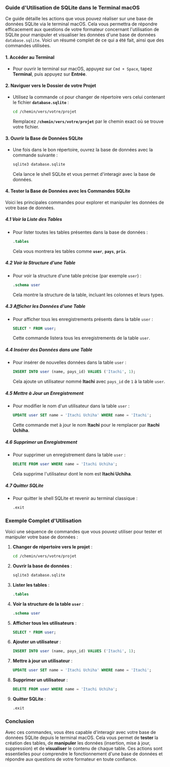 ### Guide d'Utilisation de SQLite dans le Terminal macOS

Ce guide détaille les actions que vous pouvez réaliser sur une base de données SQLite via le terminal macOS. Cela vous permettra de répondre efficacement aux questions de votre formateur concernant l'utilisation de SQLite pour manipuler et visualiser les données d'une base de données `database.sqlite`. Voici un résumé complet de ce qui a été fait, ainsi que des commandes utilisées.

#### 1. Accéder au Terminal
- Pour ouvrir le terminal sur macOS, appuyez sur `Cmd + Space`, tapez **Terminal**, puis appuyez sur **Entrée**.

#### 2. Naviguer vers le Dossier de votre Projet
- Utilisez la commande `cd` pour changer de répertoire vers celui contenant le fichier **`database.sqlite`** :
  ```bash
  cd /chemin/vers/votre/projet
  ```
  Remplacez **`/chemin/vers/votre/projet`** par le chemin exact où se trouve votre fichier.

#### 3. Ouvrir la Base de Données SQLite
- Une fois dans le bon répertoire, ouvrez la base de données avec la commande suivante :
  ```bash
  sqlite3 database.sqlite
  ```
  Cela lance le shell SQLite et vous permet d'interagir avec la base de données.

#### 4. Tester la Base de Données avec les Commandes SQLite
Voici les principales commandes pour explorer et manipuler les données de votre base de données.

##### 4.1 Voir la Liste des Tables
- Pour lister toutes les tables présentes dans la base de données :
  ```sql
  .tables
  ```
  Cela vous montrera les tables comme **`user`**, **`pays`**, **`prix`**.

##### 4.2 Voir la Structure d'une Table
- Pour voir la structure d'une table précise (par exemple `user`) :
  ```sql
  .schema user
  ```
  Cela montre la structure de la table, incluant les colonnes et leurs types.

##### 4.3 Afficher les Données d'une Table
- Pour afficher tous les enregistrements présents dans la table `user` :
  ```sql
  SELECT * FROM user;
  ```
  Cette commande listera tous les enregistrements de la table `user`.

##### 4.4 Insérer des Données dans une Table
- Pour insérer de nouvelles données dans la table `user` :
  ```sql
  INSERT INTO user (name, pays_id) VALUES ('Itachi', 1);
  ```
  Cela ajoute un utilisateur nommé **Itachi** avec `pays_id` de `1` à la table `user`.

##### 4.5 Mettre à Jour un Enregistrement
- Pour modifier le nom d'un utilisateur dans la table `user` :
  ```sql
  UPDATE user SET name = 'Itachi Uchiha' WHERE name = 'Itachi';
  ```
  Cette commande met à jour le nom **Itachi** pour le remplacer par **Itachi Uchiha**.

##### 4.6 Supprimer un Enregistrement
- Pour supprimer un enregistrement dans la table `user` :
  ```sql
  DELETE FROM user WHERE name = 'Itachi Uchiha';
  ```
  Cela supprime l'utilisateur dont le nom est **Itachi Uchiha**.

##### 4.7 Quitter SQLite
- Pour quitter le shell SQLite et revenir au terminal classique :
  ```sql
  .exit
  ```

### Exemple Complet d'Utilisation
Voici une séquence de commandes que vous pouvez utiliser pour tester et manipuler votre base de données :
1. **Changer de répertoire vers le projet** :
   ```bash
   cd /chemin/vers/votre/projet
   ```
2. **Ouvrir la base de données** :
   ```bash
   sqlite3 database.sqlite
   ```
3. **Lister les tables** :
   ```sql
   .tables
   ```
4. **Voir la structure de la table `user`** :
   ```sql
   .schema user
   ```
5. **Afficher tous les utilisateurs** :
   ```sql
   SELECT * FROM user;
   ```
6. **Ajouter un utilisateur** :
   ```sql
   INSERT INTO user (name, pays_id) VALUES ('Itachi', 1);
   ```
7. **Mettre à jour un utilisateur** :
   ```sql
   UPDATE user SET name = 'Itachi Uchiha' WHERE name = 'Itachi';
   ```
8. **Supprimer un utilisateur** :
   ```sql
   DELETE FROM user WHERE name = 'Itachi Uchiha';
   ```
9. **Quitter SQLite** :
   ```sql
   .exit
   ```

### Conclusion
Avec ces commandes, vous êtes capable d'interagir avec votre base de données SQLite depuis le terminal macOS. Cela vous permet de **tester** la création des tables, de **manipuler** les données (insertion, mise à jour, suppression) et de **visualiser** le contenu de chaque table. Ces actions sont essentielles pour comprendre le fonctionnement d'une base de données et répondre aux questions de votre formateur en toute confiance.